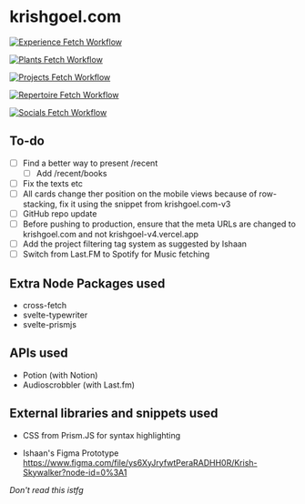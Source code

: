 # krishgoel.com

[![Experience Fetch Workflow](https://github.com/KrishSkywalker/krishgoel.com-v4/actions/workflows/experience.yaml/badge.svg?branch=main)](https://github.com/KrishSkywalker/krishgoel.com-v4/actions/workflows/experience.yaml) 

[![Plants Fetch Workflow](https://github.com/KrishSkywalker/krishgoel.com-v4/actions/workflows/plants.yaml/badge.svg)](https://github.com/KrishSkywalker/krishgoel.com-v4/actions/workflows/plants.yaml)

[![Projects Fetch Workflow](https://github.com/KrishSkywalker/krishgoel.com-v4/actions/workflows/projects.yaml/badge.svg)](https://github.com/KrishSkywalker/krishgoel.com-v4/actions/workflows/projects.yaml)

[![Repertoire Fetch Workflow](https://github.com/KrishSkywalker/krishgoel.com-v4/actions/workflows/repertoire.yaml/badge.svg)](https://github.com/KrishSkywalker/krishgoel.com-v4/actions/workflows/repertoire.yaml)

[![Socials Fetch Workflow](https://github.com/KrishSkywalker/krishgoel.com-v4/actions/workflows/socials.yaml/badge.svg)](https://github.com/KrishSkywalker/krishgoel.com-v4/actions/workflows/socials.yaml)

## To-do
- [ ] Find a better way to present /recent
    - [ ] Add /recent/books
- [ ] Fix the texts etc
- [ ] All cards change ther position on the mobile views because of row-stacking, fix it using the snippet from krishgoel.com-v3
- [ ] GitHub repo update
- [ ] Before pushing to production, ensure that the meta URLs are changed to krishgoel.com and not krishgoel-v4.vercel.app 
- [ ] Add the project filtering tag system as suggested by Ishaan
- [ ] Switch from Last.FM to Spotify for Music fetching

## Extra Node Packages used
- cross-fetch
- svelte-typewriter
- svelte-prismjs

## APIs used
- Potion (with Notion)
- Audioscrobbler (with Last.fm)

## External libraries and snippets used
- CSS from Prism.JS for syntax highlighting

- Ishaan's Figma Prototype https://www.figma.com/file/ys6XyJryfwtPeraRADHH0R/Krish-Skywalker?node-id=0%3A1

_Don't read this istfg_